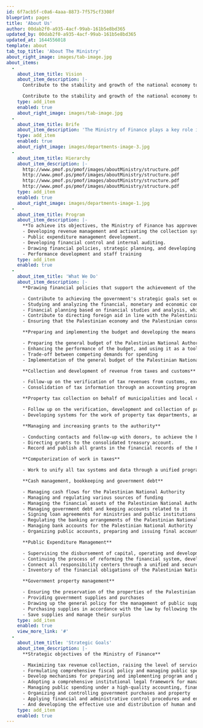 ```yaml
---
id: 6f7acb5f-c0a6-4aaa-8873-7f575cf3308f
blueprint: pages
title: 'About Us'
author: 00dab2f0-a935-4acf-99ab-161b5e8bd365
updated_by: 00dab2f0-a935-4acf-99ab-161b5e8bd365
updated_at: 1644556018
template: about
tab_top_title: 'About The Ministry'
about_right_image: images/tab-image.jpg
about_items:
  -
    about_item_title: Vision
    about_item_description: |-
      Contribute to the stability and growth of the national economy to reach prosperity through sustainable development and provide a decent life for citizens

      Contribute to the stability and growth of the national economy to reach prosperity through sustainable development and provide a decent life for citizens
    type: add_item
    enabled: true
    about_right_image: images/tab-image.jpg
  -
    about_item_title: Brife
    about_item_description: 'The Ministry of Finance plays a key role in drawing up the financial policy of the Palestinian National Authority and supervising its implementation in a manner that ensures an effective contribution to achieving integration between economic, financial and monetary policies and achieving consistency between its tools to form a system for economic stability and growth, which contributes to achieving sustainable development goals and raising the standard of living in all fields. In support of the strength and consolidation of the national economy in the face of the great challenges it faces at the local and external levels, it also works to finance the budget of the Palestinian National Authority through local revenues generated from taxes, manage revenues from external funding sources, and carry out the work and responsibilities entrusted to it through an action plan in support of the reform plan and Palestinian development, within a transparent approach that seeks to reach sustainable development'
    type: add_item
    enabled: true
    about_right_image: images/departments-image-3.jpg
  -
    about_item_title: Hierarchy
    about_item_description: |-
      http://www.pmof.ps/pmof/images/aboutMinistry/structure.pdf
      http://www.pmof.ps/pmof/images/aboutMinistry/structure.pdf
      http://www.pmof.ps/pmof/images/aboutMinistry/structure.pdf
      http://www.pmof.ps/pmof/images/aboutMinistry/structure.pdf
    type: add_item
    enabled: true
    about_right_image: images/departments-image-1.jpg
  -
    about_item_title: Program
    about_item_description: |-
      **To achieve its objectives, the Ministry of Finance has approved five medium-term programs**
      - Developing revenue management and activating the collection system.
      - Public expenditure management development.
      - Developing financial control and internal auditing.
      - Drawing financial policies, strategic planning, and developing financial regulations and legislation.
      - Performance development and staff training
    type: add_item
    enabled: true
  -
    about_item_title: 'What We Do'
    about_item_description: |-
      **Drawing financial policies that support the achievement of the higher goals of the Palestinian National Authority**

      - Contribute to achieving the government's strategic goals set out in the reform and development plan
      - Studying and analyzing the financial, monetary and economic conditions and evaluating tax policies and procedures in coordination with all concerned authorities
      - Financial planning based on financial studies and analysis, which provides accurate cash flow forecasts
      - Contribute to directing foreign aid in line with the Palestinian agenda, and through the unified treasury account
      - Ensuring that the Palestinian economy and the Palestinian consumer are supplied with petroleum products with high specifications and reasonable prices

      **Preparing and implementing the budget and developing the means for its preparation**

      - Preparing the general budget of the Palestinian National Authority and the budgets of the institutions, and developing the means for their preparation
      - Enhancing the performance of the budget, and using it as a tool for monitoring and measuring performance in addition to being a tool for planning and distributing financial resources.
      - Trade-off between competing demands for spending
      - Implementation of the general budget of the Palestinian National Authority

      **Collection and development of revenue from taxes and customs**

      - Follow-up on the verification of tax revenues from customs, excise, income tax and added tax, collecting them and providing and facilitating the provision of related services to citizens by the concerned departments
      - Consolidation of tax information through an accounting program and a single database to keep the accounts - and records of taxpayers

      **Property tax collection on behalf of municipalities and local councils**

      - Follow up on the verification, development and collection of property tax and its remittance to municipalities and village councils to assist them in carrying out their duties and duties towards citizens
      - Developing systems for the work of property tax departments, and facilitating the provision of services to citizens

      **Managing and increasing grants to the authority**

      - Conducting contacts and follow-up with donors, to achieve the highest percentage of grants provided to support development projects and support the general budget.
      - Directing grants to the consolidated treasury account.
      - Record and publish all grants in the financial records of the Palestinian Authority

      **Computerization of work in taxes**

      - Work to unify all tax systems and data through a unified program PATACS used by all tax revenue departments, in order to achieve linking tax data and provide integrated information, which contributes to raising the efficiency and effectiveness of work and achieve independence from any external programs

      **Cash management, bookkeeping and government debt**

      - Managing cash flows for the Palestinian National Authority
      - Managing and regulating various sources of funding
      - Managing the financial assets of the Palestinian National Authority
      - Managing government debt and keeping accounts related to it
      - Signing loan agreements for ministries and public institutions in the Palestinian National Authority, and managing and following up on internal and external government debt
      - Regulating the banking arrangements of the Palestinian National Authority
      - Managing bank accounts for the Palestinian National Authority
      - Organizing public accounts, preparing and issuing final accounts and financial reports for revenues and expenditures

      **Public Expenditure Management**

      - Supervising the disbursement of capital, operating and development general expenditures
      - Continuing the process of reforming the financial system, developing accounting programs, linking and unifying them, and setting up a new structure for them
      - Connect all responsibility centers through a unified and secure computer network
      - Inventory of the financial obligations of the Palestinian National Authority

      **Government property management**

      - Ensuring the preservation of the properties of the Palestinian Authority, the registration of state property and its components represented in government buildings, headquarters, grants, in-kind aid, government vehicles and other government property, and computerizing the records related to them
      - Providing government supplies and purchases
      - Drawing up the general policy for the management of public supplies and the means of implementing this policy
      - Purchasing supplies in accordance with the law by following the principle of competition and quality in terms of goods and services
      - Save supplies and manage their surplus
    type: add_item
    enabled: true
    view_more_link: '#'
  -
    about_item_title: 'Strategic Goals'
    about_item_description: |-
      **Strategic objectives of the Ministry of Finance**

      - Maximizing tax revenue collection, raising the level of services provided, and meeting needs
      - Formulating comprehensive fiscal policy and managing public spending within a medium-term spending framework
      - Develop mechanisms for preparing and implementing program and performance budgets accurately and effectively
      - Adopting a comprehensive institutional legal framework for managing public money
      - Managing public spending under a high-quality accounting, financial and administrative system supported by regulations, laws, and a periodic reporting system
      - Organizing and controlling government purchases and property
      - Applying financial and administrative control procedures and enhancing the effective role of internal auditing
      - And developing the effective use and distribution of human and material resources in the Ministry
    type: add_item
    enabled: true
---
```

